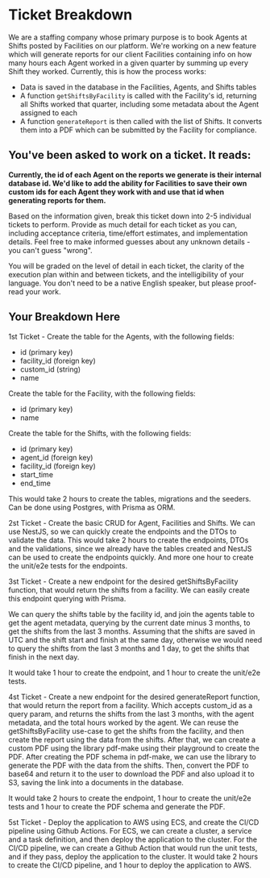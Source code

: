 # Ticket Breakdown
We are a staffing company whose primary purpose is to book Agents at Shifts posted by Facilities on our platform. We're working on a new feature which will generate reports for our client Facilities containing info on how many hours each Agent worked in a given quarter by summing up every Shift they worked. Currently, this is how the process works:

- Data is saved in the database in the Facilities, Agents, and Shifts tables
- A function `getShiftsByFacility` is called with the Facility's id, returning all Shifts worked that quarter, including some metadata about the Agent assigned to each
- A function `generateReport` is then called with the list of Shifts. It converts them into a PDF which can be submitted by the Facility for compliance.

## You've been asked to work on a ticket. It reads:

**Currently, the id of each Agent on the reports we generate is their internal database id. We'd like to add the ability for Facilities to save their own custom ids for each Agent they work with and use that id when generating reports for them.**


Based on the information given, break this ticket down into 2-5 individual tickets to perform. Provide as much detail for each ticket as you can, including acceptance criteria, time/effort estimates, and implementation details. Feel free to make informed guesses about any unknown details - you can't guess "wrong".


You will be graded on the level of detail in each ticket, the clarity of the execution plan within and between tickets, and the intelligibility of your language. You don't need to be a native English speaker, but please proof-read your work.

## Your Breakdown Here

1st Ticket -
Create the table for the Agents, with the following fields:
- id (primary key)
- facility_id (foreign key)
- custom_id (string)
- name

Create the table for the Facility, with the following fields:
- id (primary key)
- name

Create the table for the Shifts, with the following fields:
- id (primary key)
- agent_id (foreign key)
- facility_id (foreign key)
- start_time
- end_time

This would take 2 hours to create the tables, migrations and the seeders.
Can be done using Postgres, with Prisma as ORM.

2st Ticket -
Create the basic CRUD for Agent, Facilities and Shifts.
We can use NestJS, so we can quickly create the endpoints and the DTOs to validate the data.
This would take 2 hours to create the endpoints, DTOs and the validations, since we already have the tables created and NestJS can be used to create the endpoints quickly.
And more one hour to create the unit/e2e tests for the endpoints.

3st Ticket -
Create a new endpoint for the desired getShiftsByFacility function, that would return the shifts from a facility.
We can easily create this endpoint querying with Prisma.

We can query the shifts table by the facility id, and join the agents table to get the agent metadata, querying by the current date minus 3 months, to get the shifts from the last 3 months. Assuming that the shifts are saved in UTC and the shift start and finish at the same day, otherwise we would need to query the shifts from the last 3 months and 1 day, to get the shifts that finish in the next day.

It would take 1 hour to create the endpoint, and 1 hour to create the unit/e2e tests.

4st Ticket -
Create a new endpoint for the desired generateReport function, that would return the report from a facility.
Which accepts custom_id as a query param, and returns the shifts from the last 3 months, with the agent metadata, and the total hours worked by the agent.
We can reuse the getShiftsByFacility use-case to get the shifts from the facility, and then create the report using the data from the shifts.
After that, we can create a custom PDF using the library pdf-make using their playground to create the PDF.
After creating the PDF schema in pdf-make, we can use the library to generate the PDF with the data from the shifts.
Then, convert the PDF to base64 and return it to the user to download the PDF and also upload it to S3, saving the link into a documents in the database.

It would take 2 hours to create the endpoint, 1 hour to create the unit/e2e tests and 1 hour to create the PDF schema and generate the PDF.

5st Ticket -
Deploy the application to AWS using ECS, and create the CI/CD pipeline using Github Actions.
For ECS, we can create a cluster, a service and a task definition, and then deploy the application to the cluster.
For the CI/CD pipeline, we can create a Github Action that would run the unit tests, and if they pass, deploy the application to the cluster.
It would take 2 hours to create the CI/CD pipeline, and 1 hour to deploy the application to AWS.





